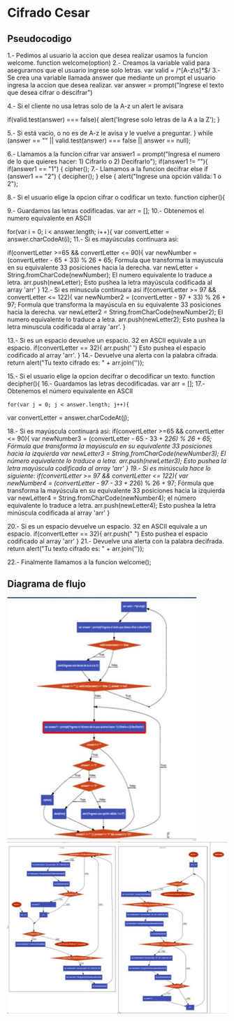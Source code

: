 # Cifrado Cesar
## Pseudocodigo

1.-  Pedimos al usuario la accion que desea realizar usamos la funcion welcome.
      function welcome(option)
2.-  Creamos la variable valid para asegurarnos que el usuario ingrese solo letras.
            var valid = /^[A-z\s]*$/
3.-  Se crea una variable llamada answer  que mediante un prompt el usuario ingresa la accion que desea realizar.
            var answer = prompt("Ingrese el texto que desea cifrar o descifrar")

4.-  Si el cliente no usa letras solo de la A-z un alert le avisara

   if(valid.test(answer) === false){
     alert('Ingrese solo letras de la A a la Z');
    }

5.-  Si está vacío, o no es de A-z le avisa y le vuelve a preguntar.
    } while (answer == "" || valid.test(answer) === false || answer == null);

6.-  Llamamos a la funcion cifrar
    var answer1 = prompt("Ingresa el numero de lo que quieres hacer: 1) Cifrarlo o 2) Decifrarlo");
     if(answer1 != ""){
         if(answer1 == "1") {
       cipher();
7.- Llamamos a la funcion decifrar
   else if (answer1 == "2") {
   decipher();
   } else {
   alert("Ingrese una opción válida: 1 o 2");

8.- Si el usuario elige la opcion cifrar o codificar un texto.
   function cipher(){

9.- Guardamos  las letras codificadas.
   var arr = [];
10.- Obtenemos el numero equivalente en ASCII

   for(var i = 0; i < answer.length; i++){
     var convertLetter = answer.charCodeAt(i);
11.- Si es mayúsculas continuara asi:

   if(convertLetter >=65 && convertLetter <= 90){
   var newNumber = (convertLetter - 65 + 33) % 26 + 65;   Formula que transforma la mayuscula en su equivalente 33 posiciones hacia la derecha.
   var newLetter = String.fromCharCode(newNumber);        El numero equivalente lo traduce a letra.
   arr.push(newLetter);                                    Esto pushea la letra mayúscula codificada al array 'arr'
   }
12.- Si es  minuscula continuara asi
   if(convertLetter >= 97 && convertLetter <= 122){
   var newNumber2 = (convertLetter - 97 + 33) % 26 + 97;   Formula que transforma la mayúscula en su equivalente 33 posiciones hacia la derecha.
   var newLetter2 = String.fromCharCode(newNumber2);       El numero equivalente lo traduce a letra.
   arr.push(newLetter2);                                   Esto pushea la letra minuscula codificada al array 'arr'.
   }

13.- Si es un espacio devuelve un espacio. 32 en ASCII equivale a un espacio.
 if(convertLetter == 32){
       arr.push(' ')   Esto pushea el espacio codificado al array 'arr'.
     }
14.- Devuelve una alerta con la palabra cifrada.
    return alert("Tu texto cifrado es: " + arr.join(''));

15.- Si el usuario elige la opcion decifrar o decodificar un texto.
   function decipher(){
16.- Guardamos  las letras decodificadas.
   var arr = [];
17.- Obtenemos el número equivalente en ASCII

    for(var j = 0; j < answer.length; j++){
   var convertLetter = answer.charCodeAt(j);

18.- Si es mayúscula continuará asi:
    if(convertLetter >=65 && convertLetter <= 90){
       var newNumber3 = (convertLetter - 65 - 33 + 2*26) % 26 + 65;   Fórmula que transforma la mayúscula en su equivalente 33 posiciones hacia la izquierda
       var newLetter3 = String.fromCharCode(newNumber3);              El número equivalente lo traduce a letra.
       arr.push(newLetter3);                                          Esto pushea la letra mayúscula codificada al array 'arr'
     }
19.- Si es minúscula hace lo siguiente:
    if(convertLetter >= 97 && convertLetter <= 122){
       var newNumber4 = (convertLetter - 97 - 33 + 2*26) % 26 + 97;   Fórmula que transforma la mayúscula en su equivalente 33 posiciones hacia la izquierda
       var newLetter4 = String.fromCharCode(newNumber4);              el número equivalente lo traduce a letra.
       arr.push(newLetter4);                                          Esto pushea la letra minúscula codificada al array 'arr'
     }

20.- Si es un espacio devuelve un espacio. 32 en ASCII equivale a un espacio.
    if(convertLetter == 32){
       arr.push(" ")   Esto pushea el espacio codificado al array 'arr'
     }
21.-  Devuelve una alerta con  la palabra decifrada.
     return alert("Tu texto cifrado es: " + arr.join(''));

22.- Finalmente llamamos a la funcion
     welcome();

## Diagrama de flujo
![](assets/images/flujo.png)
![](assets/images/two.png)



